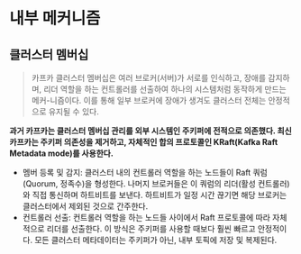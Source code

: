 # 내부 메커니즘





## 클러스터 멤버십

> 카프카 클러스터 멤버십은 여러 브로커(서버)가 서로를 인식하고, 장애를 감지하며, 리더 역할을 하는 컨트롤러를 선출하여 하나의 시스템처럼 동작하게 만드는 메커-니즘이다. 이를 통해 일부 브로커에 장애가 생겨도 클러스터 전체는 안정적으로 유지될 수 있다.



**과거 카프카는 클러스터 멤버십 관리를 외부 시스템인 주키퍼에 전적으로 의존했다. 최신 카프카는 주키퍼 의존성을 제거하고, 자체적인 합의 프로토콜인 KRaft(Kafka Raft Metadata mode)를 사용한다.**

* 멤버 등록 및 감지: 클러스터 내의 컨트롤러 역할을 하는 노드들이 Raft 쿼럼(Quorum, 정족수)을 형성한다. 나머지 브로커들은 이 쿼럼의 리더(활성 컨트롤러)와 직접 통신하며 하트비트를 보낸다. 하트비트가 일정 시간 끊기면 해당 브로커는 클러스터에서 제외된 것으로 간주한다.
* 컨트롤러 선출: 컨트롤러 역할을 하는 노드들 사이에서 Raft 프로토콜에 따라 자체적으로 리더를 선출한다. 이 방식은 주키퍼를 사용할 때보다 훨씬 빠르고 안정적이다. 모든 클러스터 메타데이터는 주키퍼가 아닌, 내부 토픽에 저장 및 복제된다.

























